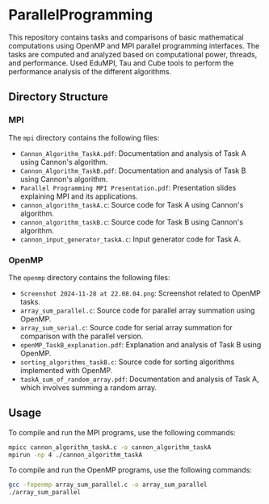 # ParallelProgramming

This repository contains tasks and comparisons of basic mathematical computations using OpenMP and MPI parallel programming interfaces. The tasks are computed and analyzed based on computational power, threads, and performance. Used EduMPI, Tau and Cube tools to perform the performance analysis of the different algorithms.

## Directory Structure

### MPI
The `mpi` directory contains the following files:
- `Cannon_Algorithm_TaskA.pdf`: Documentation and analysis of Task A using Cannon's algorithm.
- `Cannon_Algorithm_TaskB.pdf`: Documentation and analysis of Task B using Cannon's algorithm.
- `Parallel Programming MPI Presentation.pdf`: Presentation slides explaining MPI and its applications.
- `cannon_algorithm_taskA.c`: Source code for Task A using Cannon's algorithm.
- `cannon_algorithm_taskB.c`: Source code for Task B using Cannon's algorithm.
- `cannon_input_generator_taskA.c`: Input generator code for Task A.

### OpenMP
The `openmp` directory contains the following files:
- `Screenshot 2024-11-28 at 22.08.04.png`: Screenshot related to OpenMP tasks.
- `array_sum_parallel.c`: Source code for parallel array summation using OpenMP.
- `array_sum_serial.c`: Source code for serial array summation for comparison with the parallel version.
- `openMP_TaskB_explanation.pdf`: Explanation and analysis of Task B using OpenMP.
- `sorting_algorithms_taskB.c`: Source code for sorting algorithms implemented with OpenMP.
- `taskA_sum_of_random_array.pdf`: Documentation and analysis of Task A, which involves summing a random array.

## Usage
To compile and run the MPI programs, use the following commands:
```sh
mpicc cannon_algorithm_taskA.c -o cannon_algorithm_taskA
mpirun -np 4 ./cannon_algorithm_taskA
```

To compile and run the OpenMP programs, use the following commands:
```sh
gcc -fopenmp array_sum_parallel.c -o array_sum_parallel
./array_sum_parallel
```
